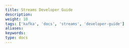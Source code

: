 ```yaml
---
title: Streams Developer Guide
description: 
weight: 10
tags: ['kafka', 'docs', 'streams', 'developer-guide']
aliases: 
keywords: 
type: docs
---
```


